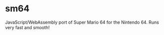 # sm64
JavaScript/WebAssembly port of Super Mario 64 for the Nintendo 64. Runs very fast and smooth!  
